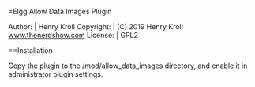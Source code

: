 =Elgg Allow Data Images Plugin

Author:      |  Henry Kroll
Copyright:   |  (C) 2019 Henry Kroll www.thenerdshow.com
License:     |  GPL2

==Installation

Copy the plugin to the /mod/allow_data_images directory, and enable it in administrator plugin settings.
